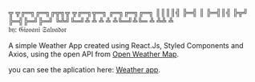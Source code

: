 ╦ ╦╔═╗╔═╗╔╦╗╦ ╦╔═╗╦═╗  ╔═╗╔═╗╔═╗
║║║║╣ ╠═╣ ║ ╠═╣║╣ ╠╦╝  ╠═╣╠═╝╠═╝
╚╩╝╚═╝╩ ╩ ╩ ╩ ╩╚═╝╩╚═  ╩ ╩╩  ╩   
𝔟𝔶: 𝔊𝔦𝔬𝔳𝔞𝔫𝔦 𝔖𝔞𝔩𝔳𝔞𝔡𝔬𝔯 

A simple Weather App created using React.Js, Styled Components and Axios, using the open API from [Open Weather Map](https://openweathermap.org).

you can see the aplication here: [Weather app](https://gsalvador7.github.io/weather-app/).

